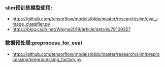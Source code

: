 ### slim预训练模型使用:
* https://github.com/tensorflow/models/blob/master/research/slim/eval_image_classifier.py
* https://blog.csdn.net/Wayne2019/article/details/78109357

### 数据预处理:preprocess_for_eval
* https://github.com/tensorflow/models/blob/master/research/slim/preprocessing/preprocessing_factory.py